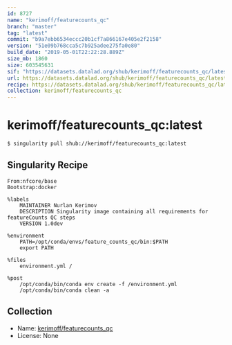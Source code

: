 ```yaml
---
id: 8727
name: "kerimoff/featurecounts_qc"
branch: "master"
tag: "latest"
commit: "b9a7ebb6534eccc20b1cf7a866167e405e2f2158"
version: "51e09b768cca5c7b925adee275fa0e80"
build_date: "2019-05-01T22:22:28.889Z"
size_mb: 1860
size: 603545631
sif: "https://datasets.datalad.org/shub/kerimoff/featurecounts_qc/latest/2019-05-01-b9a7ebb6-51e09b76/51e09b768cca5c7b925adee275fa0e80.simg"
url: https://datasets.datalad.org/shub/kerimoff/featurecounts_qc/latest/2019-05-01-b9a7ebb6-51e09b76/
recipe: https://datasets.datalad.org/shub/kerimoff/featurecounts_qc/latest/2019-05-01-b9a7ebb6-51e09b76/Singularity
collection: kerimoff/featurecounts_qc
---
```


# kerimoff/featurecounts_qc:latest

```bash
$ singularity pull shub://kerimoff/featurecounts_qc:latest
```

## Singularity Recipe

```singularity
From:nfcore/base
Bootstrap:docker

%labels
    MAINTAINER Nurlan Kerimov
    DESCRIPTION Singularity image containing all requirements for featureCounts QC steps
    VERSION 1.0dev

%environment
    PATH=/opt/conda/envs/feature_counts_qc/bin:$PATH
    export PATH

%files
    environment.yml /

%post
    /opt/conda/bin/conda env create -f /environment.yml
    /opt/conda/bin/conda clean -a
```

## Collection

 - Name: [kerimoff/featurecounts_qc](https://github.com/kerimoff/featurecounts_qc)
 - License: None

